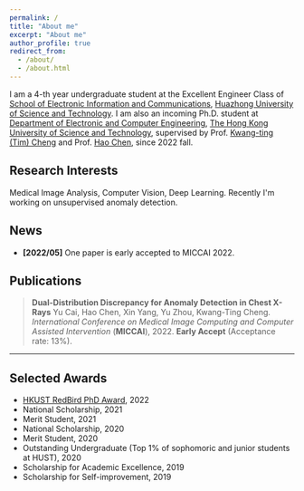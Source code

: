 ```yaml
---
permalink: /
title: "About me"
excerpt: "About me"
author_profile: true
redirect_from: 
  - /about/
  - /about.html
---
```




I am a 4-th year undergraduate student at the Excellent Engineer Class of [School of Electronic Information and Communications](http://ei.hust.edu.cn/), [Huazhong University of Science and Technology](https://www.hust.edu.cn/). I am also an incoming Ph.D. student at [Department of Electronic and Computer Engineering](https://ece.hkust.edu.hk/), [The Hong Kong University of Science and Technology](https://hkust.edu.hk/), supervised by Prof. [Kwang-ting (Tim) Cheng](https://seng.hkust.edu.hk/about/people/faculty/tim-kwang-ting-cheng) and Prof. [Hao Chen](https://cse.hkust.edu.hk/~jhc/), since 2022 fall.



## Research Interests

Medical Image Analysis, Computer Vision, Deep Learning.  Recently I'm working on unsupervised anomaly detection.



## News

- **[2022/05]** One paper is early accepted to MICCAI 2022.




## Publications

>**Dual-Distribution Discrepancy for Anomaly Detection in Chest X-Rays**
>Yu Cai, Hao Chen, Xin Yang, Yu Zhou, Kwang-Ting Cheng.
>*International Conference on Medical Image Computing and Computer Assisted Intervention* (**MICCAI**), 2022. **Early Accept** (Acceptance rate: 13%).

-----



Selected Awards
------
- [HKUST RedBird PhD Award](https://pg.usthk.cn/prospective-students/scholarship-fees/generous-scholarships), 2022
- National Scholarship, 2021
- Merit Student, 2021
- National Scholarship, 2020
- Merit Student, 2020
- Outstanding Undergraduate (Top 1% of sophomoric and junior students at HUST), 2020
- Scholarship for Academic Excellence, 2019
- Scholarship for Self-improvement, 2019



<!-- ![Editing a markdown file for a talk](/images/editing-talk.png) -->
